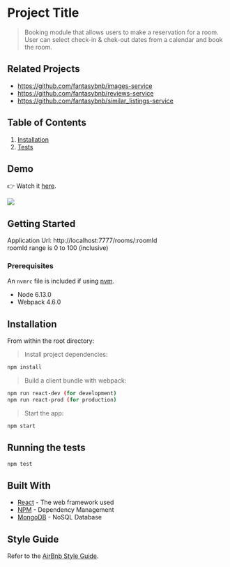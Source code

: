 # Project Title

> Booking module that allows users to make a reservation for a room. User can select check-in & chek-out dates from a calendar and book the room.

## Related Projects

  - https://github.com/fantasybnb/images-service
  - https://github.com/fantasybnb/reviews-service
  - https://github.com/fantasybnb/similar_listings-service

## Table of Contents

1. [Installation](##Installation)
2. [Tests](##Runningthetests)

## Demo
👉 Watch it <a href="https://youtu.be/ICAVzENXSFA">here</a>.
<br>

<img src="https://media.giphy.com/media/6CBargj7d5OLwJNeh1/giphy.gif">

## Getting Started

Application Url: http://localhost:7777/rooms/:roomId
<br>
roomId range is 0 to 100 (inclusive) 

### Prerequisites

An `nvmrc` file is included if using [nvm](https://github.com/creationix/nvm).

- Node 6.13.0
- Webpack 4.6.0

## Installation

From within the root directory:

> Install project dependencies:

```sh
npm install
```

> Build a client bundle with webpack: 

```sh
npm run react-dev (for development) 
npm run react-prod (for production)
```

> Start the app:

```sh
npm start
```

## Running the tests

```sh
npm test
```

## Built With

* [React](https://reactjs.org/) - The web framework used
* [NPM](https://www.npmjs.com/) - Dependency Management
* [MongoDB](https://docs.mongodb.com/) - NoSQL Database


## Style Guide

Refer to the [AirBnb Style Guide](https://github.com/airbnb/javascript).
